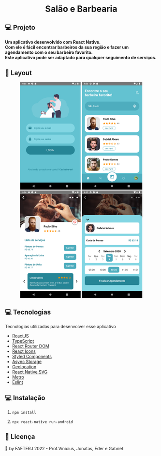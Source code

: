 <h1 align="center">
  Salão e Barbearia
</h1>

## 💻 Projeto

<h4>
  Um aplicativo desenvolvido com React Native. </br>
  Com ele é fácil encontrar barbeiros da sua região e fazer um agendamento com o seu barbeiro favorito. </br>
  Este aplicativo pode ser adaptado para qualquer seguimento de serviços. </br>
</h4>

## 🎨 Layout

<p align="center">
    <img alt="GoBarber" title="#GoBarber" src=".screenshots/1.png" width="200px" />
    <img alt="GoBarber" title="#GoBarber" src=".screenshots/2.png" width="200px" />
    <img alt="GoBarber" title="#GoBarber" src=".screenshots/3.png" width="200px" />
    <img alt="GoBarber" title="#GoBarber" src=".screenshots/4.png" width="200px" />
</p>

## 💻 Tecnologias

Tecnologias utilizadas para desenvolver esse aplicativo

- [ReactJS](https://reactjs.org/)
- [TypeScript](https://www.typescriptlang.org/)
- [React Router DOM](https://reacttraining.com/react-router/)
- [React Icons](https://react-icons.netlify.com/#/)
- [Styled Components](https://styled-components.com/)
- [Async Storage](https://reactnative.dev/docs/asyncstorage)
- [Geolocation](https://reactnative.dev/docs/geolocation.html)
- [React Native SVG](https://github.com/react-native-community/react-native-svg)
- [Metro](https://facebook.github.io/metro/)
- [Eslint](https://eslint.org/)


## 💻 Instalação

1. `npm install`

2. `npx react-native run-android`


## 📝 Licença

💙 by FAETERJ 2022 - Prof.Vinicius, Jonatas, Eder e Gabriel

